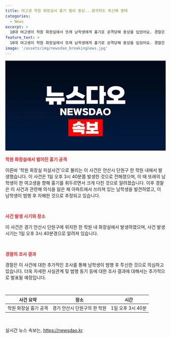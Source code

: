 ```yaml
---
title: 여고생 학원 화장실서 흉기 찔려 중상...용의자도 투신해 중태
categories:
  - News
excerpt: >
  10대 여고생이 학원 화장실에서 또래 남학생에게 흉기로 공격당해 중상을 입었어요. 경찰은 주변 아파트에서 의식을 잃은 채 발견된 남학생이 범행 후 투신한 것으로 보고 있어요. (150자)
feature_text: >
  10대 여고생이 학원 화장실에서 또래 남학생에게 흉기로 공격당해 중상을 입었어요. 경찰은 주변 아파트에서 의식을 잃은 채 발견된 남학생이 범행 후 투신한 것으로 보고 있어요. (150자)
image: '/assets/img/newsdao_breakingnews.jpg'
---
```


<p><img src="/assets/img/newsdao_breakingnews.jpg" alt="ranknews 속보" /></p>

<p><b><span style="color: #ee2323;">학원 화장실에서 벌어진 흉기 공격</span></b></p>

<p>이른바 '학원 화장실 피살사건'으로 불리는 이 사건은 안산시 단원구 한 학원 내에서 발생했습니다. 이 사건은 1일 오후 3시 40분쯤 발생한 것으로 전해졌으며, 이 때 또래의 남학생이 한 여고생을 향해 흉기를 휘두르면서 크게 다친 것으로 알려졌습니다. 이후 경찰은 이 사건과 관련해 의식을 잃은 채 아파트에서 쓰러져 있는 남학생을 발견하였고, 이 남학생이 범행 후 자해한 것으로 추정되고 있습니다.</p>

<p data-ke-size="size16">&nbsp;</p>

<p><b><span style="color: #ee2323;">사건 발생 시기와 장소</span></b></p>

<p>이 사건은 경기 안산시 단원구에 위치한 한 학원 내 화장실에서 발생하였으며, 사건 발생 시기는 1일 오후 3시 40분경으로 알려져 있습니다.</p>

<p data-ke-size="size16">&nbsp;</p>

<p><b><span style="color: #ee2323;">경찰의 조사 결과</span></b></p>

<p>경찰은 이 사건에 대한 추가적인 조사를 통해 남학생이 범행 후 투신한 것으로 의심하고 있습니다. 더욱 자세한 사실관계 및 범행 동기 등에 대한 조사 결과에 대해서는 추가적으로 발표될 예정입니다.</p>

<p data-ke-size="size16">&nbsp;</p>

<table>
    <thead>
        <tr>
            <th>사건 요약</th>
            <th>장소</th>
            <th>시간</th>
        </tr>
    </thead>
    <tbody>
        <tr>
            <td>학원 화장실 흉기 공격</td>
            <td>경기 안산시 단원구의 한 학원</td>
            <td>1일 오후 3시 40분</td>
        </tr>
    </tbody>
</table>

<p data-ke-size="size16">&nbsp;</p>
실시간 뉴스 속보는, <a href="https://newsdao.kr" rel="dofollow">https://newsdao.kr</a>


